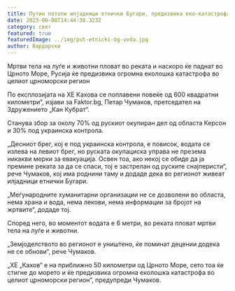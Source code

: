 ```yaml
---
title: Путин потопи илјадници етнички Бугари, предизвика еко-катастрофа
date: 2023-06-08T14:44:38.323Z
category: свет
featured: true
featuredImage: ../img/put-etnicki-bg-voda.jpg
author: Вардарски
---
```

Мртви тела на луѓе и животни пловат во реката и наскоро ќе паднат во Црното Море, Русија ќе предизвика огромна еколошка катастрофа во целиот црноморски регион

По експлозијата на ХЕ Кахова се поплавени повеќе од 600 квадратни километри“, изјави за Faktor.bg, Петар Чумаков, претседател на Здружението „Кан Кубрат“.

Станува збор за околу 70% од рускиот окупиран дел од областа Керсон и 30% под украинска контрола.

„Десниот брег, кој е под украинска контрола, е повисок, водата се излева на левиот брег, но руската окупациска управа не презема никакви мерки за евакуација. Освен тоа, ако некој се обиде да ја премине реката за да се спаси, тој е застрелан од руските снајперисти“, рече Чумаков, кој има роднини таму и додаде дека во регионот живеат илјадници етнички Бугари.

„Меѓународните хуманитарни организации не се дозволени во областа, нема храна и вода, нема лекови, нема информации за бројот на жртвите“, додаде тој.

Според него, во моментот водата е 6 метри, во реката пловат мртви тела на луѓе и животни.

„Земјоделството во регионот е уништено, ќе поминат децении додека не се обнови“, рече Чумаков.

„ХЕ „Кахов“ е на приближно 50 километри од Црното Море, сето тоа ќе стигне до морето и ќе предизвика огромна еколошка катастрофа во целиот црноморски регион“, предупреди Чумаков.